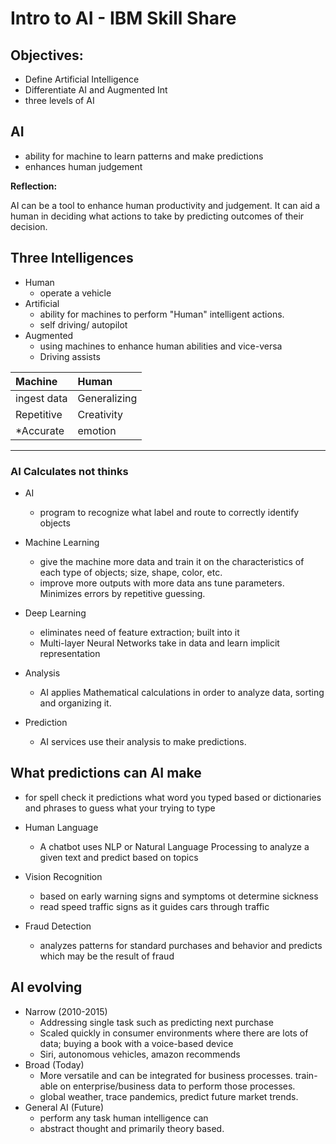 # Intro to AI - IBM Skill Share

## Objectives: 
 - Define Artificial Intelligence
 - Differentiate AI and Augmented Int
 - three levels of AI

## AI
- ability for machine to learn patterns and make predictions
- enhances human judgement

**Reflection:**

AI can be a tool to enhance human productivity and judgement. It can aid a human in deciding what actions to take by predicting outcomes of their decision.  


## Three Intelligences

- Human
    - operate a vehicle
- Artificial
    - ability for machines to perform "Human" intelligent actions.
    - self driving/ autopilot
- Augmented
    - using machines to enhance human abilities and vice-versa 
    - Driving assists

| Machine | Human |
|:--------|:------|
|ingest data | Generalizing |  
|Repetitive | Creativity |
| *Accurate | emotion |

---
### AI Calculates not thinks

- AI
  - program to recognize what label and route to correctly identify objects

- Machine Learning 
    - give the machine more data and train it on the characteristics of each type of objects; size, shape, color, etc. 
    - improve more outputs with more data ans tune parameters. Minimizes errors by repetitive guessing. 
- Deep Learning
    - eliminates need of feature extraction; built into it
    - Multi-layer Neural Networks take in data and learn implicit representation

- Analysis
    - AI applies Mathematical calculations in order to analyze data, sorting and organizing it.

- Prediction
    - AI services use their analysis to make predictions.

## What predictions can AI make
- for spell check it predictions what word you typed based or dictionaries and phrases to guess what your trying to type 

- Human Language 
    - A chatbot uses NLP or Natural Language Processing to analyze a given text and predict based on topics
- Vision Recognition 
    - based on early warning signs and symptoms ot determine sickness
    - read speed traffic signs as it guides cars through traffic
- Fraud Detection
    - analyzes patterns for standard purchases and behavior and predicts which may be the result of fraud

## AI evolving

- Narrow (2010-2015) 
    - Addressing single task such as predicting next purchase
    - Scaled quickly in consumer environments where there are lots of data; buying a book with a voice-based device
    - Siri, autonomous vehicles, amazon recommends
- Broad (Today)
    - More versatile and can be integrated for business processes. train-able on enterprise/business data to perform those processes. 
    - global weather, trace pandemics, predict future market trends. 
- General AI (Future)
    - perform any task human intelligence can
    - abstract thought and primarily theory based. 
    

